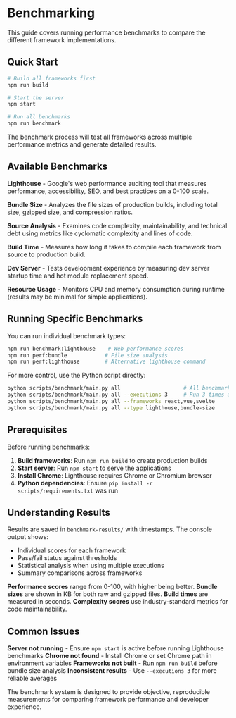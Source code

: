 # Benchmarking

This guide covers running performance benchmarks to compare the different framework implementations.

## Quick Start

```bash
# Build all frameworks first
npm run build

# Start the server
npm start

# Run all benchmarks
npm run benchmark
```

The benchmark process will test all frameworks across multiple performance metrics and generate detailed results.

## Available Benchmarks

**Lighthouse** - Google's web performance auditing tool that measures performance, accessibility, SEO, and best practices on a 0-100 scale.

**Bundle Size** - Analyzes the file sizes of production builds, including total size, gzipped size, and compression ratios.

**Source Analysis** - Examines code complexity, maintainability, and technical debt using metrics like cyclomatic complexity and lines of code.

**Build Time** - Measures how long it takes to compile each framework from source to production build.

**Dev Server** - Tests development experience by measuring dev server startup time and hot module replacement speed.

**Resource Usage** - Monitors CPU and memory consumption during runtime (results may be minimal for simple applications).

## Running Specific Benchmarks

You can run individual benchmark types:

```bash
npm run benchmark:lighthouse    # Web performance scores
npm run perf:bundle            # File size analysis
npm run perf:lighthouse        # Alternative lighthouse command
```

For more control, use the Python script directly:

```bash
python scripts/benchmark/main.py all                    # All benchmarks
python scripts/benchmark/main.py all --executions 3     # Run 3 times and average
python scripts/benchmark/main.py all --frameworks react,vue,svelte
python scripts/benchmark/main.py all --type lighthouse,bundle-size
```

## Prerequisites

Before running benchmarks:

1. **Build frameworks**: Run `npm run build` to create production builds
2. **Start server**: Run `npm start` to serve the applications  
3. **Install Chrome**: Lighthouse requires Chrome or Chromium browser
4. **Python dependencies**: Ensure `pip install -r scripts/requirements.txt` was run

## Understanding Results

Results are saved in `benchmark-results/` with timestamps. The console output shows:
- Individual scores for each framework
- Pass/fail status against thresholds  
- Statistical analysis when using multiple executions
- Summary comparisons across frameworks

**Performance scores** range from 0-100, with higher being better.
**Bundle sizes** are shown in KB for both raw and gzipped files.
**Build times** are measured in seconds.
**Complexity scores** use industry-standard metrics for code maintainability.

## Common Issues

**Server not running** - Ensure `npm start` is active before running Lighthouse benchmarks
**Chrome not found** - Install Chrome or set Chrome path in environment variables
**Frameworks not built** - Run `npm run build` before bundle size analysis
**Inconsistent results** - Use `--executions 3` for more reliable averages

The benchmark system is designed to provide objective, reproducible measurements for comparing framework performance and developer experience.
